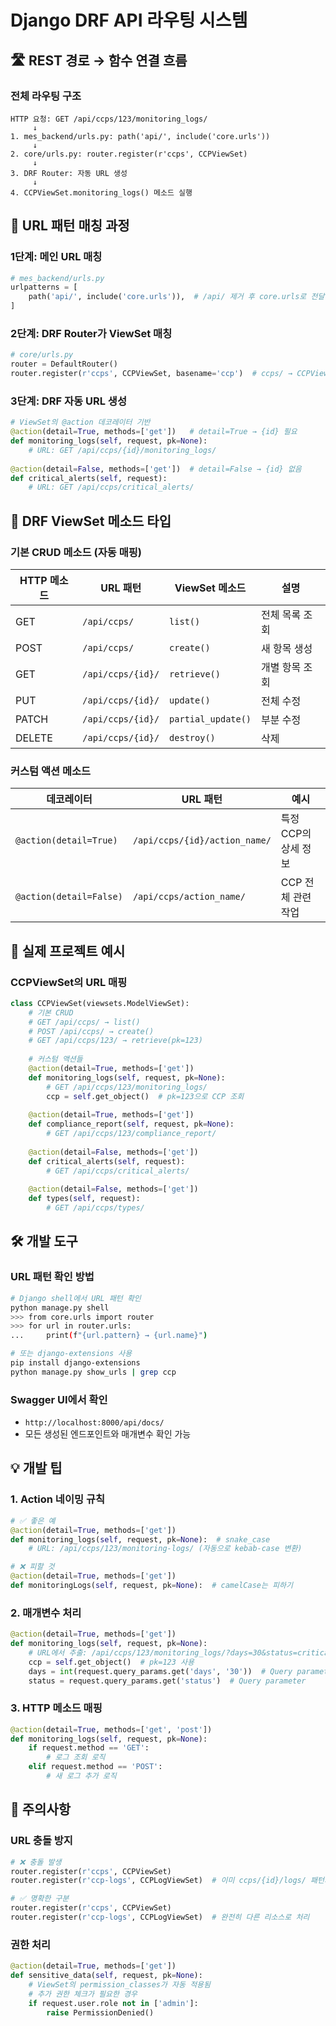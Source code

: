 # Django DRF API 라우팅 시스템

## 🛣️ REST 경로 → 함수 연결 흐름

### 전체 라우팅 구조
```
HTTP 요청: GET /api/ccps/123/monitoring_logs/
     ↓
1. mes_backend/urls.py: path('api/', include('core.urls'))
     ↓
2. core/urls.py: router.register(r'ccps', CCPViewSet)
     ↓  
3. DRF Router: 자동 URL 생성
     ↓
4. CCPViewSet.monitoring_logs() 메소드 실행
```

## 📍 URL 패턴 매칭 과정

### 1단계: 메인 URL 매칭
```python
# mes_backend/urls.py
urlpatterns = [
    path('api/', include('core.urls')),  # /api/ 제거 후 core.urls로 전달
]
```

### 2단계: DRF Router가 ViewSet 매칭
```python
# core/urls.py  
router = DefaultRouter()
router.register(r'ccps', CCPViewSet, basename='ccp')  # ccps/ → CCPViewSet
```

### 3단계: DRF 자동 URL 생성
```python
# ViewSet의 @action 데코레이터 기반
@action(detail=True, methods=['get'])   # detail=True → {id} 필요
def monitoring_logs(self, request, pk=None):
    # URL: GET /api/ccps/{id}/monitoring_logs/
    
@action(detail=False, methods=['get'])  # detail=False → {id} 없음  
def critical_alerts(self, request):
    # URL: GET /api/ccps/critical_alerts/
```

## 🎯 DRF ViewSet 메소드 타입

### 기본 CRUD 메소드 (자동 매핑)
| HTTP 메소드 | URL 패턴 | ViewSet 메소드 | 설명 |
|-------------|----------|----------------|------|
| GET | `/api/ccps/` | `list()` | 전체 목록 조회 |
| POST | `/api/ccps/` | `create()` | 새 항목 생성 |
| GET | `/api/ccps/{id}/` | `retrieve()` | 개별 항목 조회 |
| PUT | `/api/ccps/{id}/` | `update()` | 전체 수정 |
| PATCH | `/api/ccps/{id}/` | `partial_update()` | 부분 수정 |
| DELETE | `/api/ccps/{id}/` | `destroy()` | 삭제 |

### 커스텀 액션 메소드
| 데코레이터 | URL 패턴 | 예시 |
|------------|----------|------|
| `@action(detail=True)` | `/api/ccps/{id}/action_name/` | 특정 CCP의 상세 정보 |
| `@action(detail=False)` | `/api/ccps/action_name/` | CCP 전체 관련 작업 |

## 🔧 실제 프로젝트 예시

### CCPViewSet의 URL 매핑
```python
class CCPViewSet(viewsets.ModelViewSet):
    # 기본 CRUD
    # GET /api/ccps/ → list()
    # POST /api/ccps/ → create() 
    # GET /api/ccps/123/ → retrieve(pk=123)
    
    # 커스텀 액션들
    @action(detail=True, methods=['get'])
    def monitoring_logs(self, request, pk=None):
        # GET /api/ccps/123/monitoring_logs/
        ccp = self.get_object()  # pk=123으로 CCP 조회
        
    @action(detail=True, methods=['get']) 
    def compliance_report(self, request, pk=None):
        # GET /api/ccps/123/compliance_report/
        
    @action(detail=False, methods=['get'])
    def critical_alerts(self, request):
        # GET /api/ccps/critical_alerts/
        
    @action(detail=False, methods=['get'])
    def types(self, request):
        # GET /api/ccps/types/
```

## 🛠️ 개발 도구

### URL 패턴 확인 방법
```bash
# Django shell에서 URL 패턴 확인
python manage.py shell
>>> from core.urls import router
>>> for url in router.urls:
...     print(f"{url.pattern} → {url.name}")

# 또는 django-extensions 사용
pip install django-extensions
python manage.py show_urls | grep ccp
```

### Swagger UI에서 확인
- `http://localhost:8000/api/docs/`
- 모든 생성된 엔드포인트와 매개변수 확인 가능

## 💡 개발 팁

### 1. Action 네이밍 규칙
```python
# ✅ 좋은 예
@action(detail=True, methods=['get'])
def monitoring_logs(self, request, pk=None):  # snake_case
    # URL: /api/ccps/123/monitoring-logs/ (자동으로 kebab-case 변환)

# ❌ 피할 것  
@action(detail=True, methods=['get'])
def monitoringLogs(self, request, pk=None):  # camelCase는 피하기
```

### 2. 매개변수 처리
```python
@action(detail=True, methods=['get'])
def monitoring_logs(self, request, pk=None):
    # URL에서 추출: /api/ccps/123/monitoring_logs/?days=30&status=critical
    ccp = self.get_object()  # pk=123 사용
    days = int(request.query_params.get('days', '30'))  # Query parameter
    status = request.query_params.get('status')  # Query parameter
```

### 3. HTTP 메소드 매핑
```python
@action(detail=True, methods=['get', 'post'])
def monitoring_logs(self, request, pk=None):
    if request.method == 'GET':
        # 로그 조회 로직
    elif request.method == 'POST': 
        # 새 로그 추가 로직
```

## 🚨 주의사항

### URL 충돌 방지
```python
# ❌ 충돌 발생
router.register(r'ccps', CCPViewSet)
router.register(r'ccp-logs', CCPLogViewSet)  # 이미 ccps/{id}/logs/ 패턴과 충돌 가능

# ✅ 명확한 구분
router.register(r'ccps', CCPViewSet)  
router.register(r'ccp-logs', CCPLogViewSet)  # 완전히 다른 리소스로 처리
```

### 권한 처리
```python
@action(detail=True, methods=['get'])
def sensitive_data(self, request, pk=None):
    # ViewSet의 permission_classes가 자동 적용됨
    # 추가 권한 체크가 필요한 경우
    if request.user.role not in ['admin']:
        raise PermissionDenied()
```